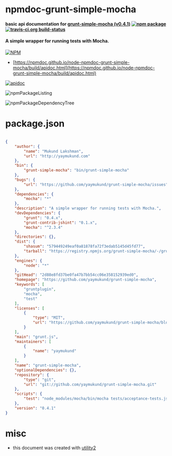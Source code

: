 # npmdoc-grunt-simple-mocha

#### basic api documentation for  [grunt-simple-mocha (v0.4.1)](https://github.com/yaymukund/grunt-simple-mocha)  [![npm package](https://img.shields.io/npm/v/npmdoc-grunt-simple-mocha.svg?style=flat-square)](https://www.npmjs.org/package/npmdoc-grunt-simple-mocha) [![travis-ci.org build-status](https://api.travis-ci.org/npmdoc/node-npmdoc-grunt-simple-mocha.svg)](https://travis-ci.org/npmdoc/node-npmdoc-grunt-simple-mocha)

#### A simple wrapper for running tests with Mocha.

[![NPM](https://nodei.co/npm/grunt-simple-mocha.png?downloads=true&downloadRank=true&stars=true)](https://www.npmjs.com/package/grunt-simple-mocha)

- [https://npmdoc.github.io/node-npmdoc-grunt-simple-mocha/build/apidoc.html](https://npmdoc.github.io/node-npmdoc-grunt-simple-mocha/build/apidoc.html)

[![apidoc](https://npmdoc.github.io/node-npmdoc-grunt-simple-mocha/build/screenCapture.buildCi.browser.%252Ftmp%252Fbuild%252Fapidoc.html.png)](https://npmdoc.github.io/node-npmdoc-grunt-simple-mocha/build/apidoc.html)

![npmPackageListing](https://npmdoc.github.io/node-npmdoc-grunt-simple-mocha/build/screenCapture.npmPackageListing.svg)

![npmPackageDependencyTree](https://npmdoc.github.io/node-npmdoc-grunt-simple-mocha/build/screenCapture.npmPackageDependencyTree.svg)



# package.json

```json

{
    "author": {
        "name": "Mukund Lakshman",
        "url": "http://yaymukund.com"
    },
    "bin": {
        "grunt-simple-mocha": "bin/grunt-simple-mocha"
    },
    "bugs": {
        "url": "https://github.com/yaymukund/grunt-simple-mocha/issues"
    },
    "dependencies": {
        "mocha": "*"
    },
    "description": "A simple wrapper for running tests with Mocha.",
    "devDependencies": {
        "grunt": "0.4.x",
        "grunt-contrib-jshint": "0.1.x",
        "mocha": "^2.3.4"
    },
    "directories": {},
    "dist": {
        "shasum": "579449249eaf0a81878fa72f3edab5145d45fd77",
        "tarball": "https://registry.npmjs.org/grunt-simple-mocha/-/grunt-simple-mocha-0.4.1.tgz"
    },
    "engines": {
        "node": "*"
    },
    "gitHead": "2d88e8fd37be0fa47b7bb54cc06e358152939ed0",
    "homepage": "https://github.com/yaymukund/grunt-simple-mocha",
    "keywords": [
        "gruntplugin",
        "mocha",
        "test"
    ],
    "licenses": [
        {
            "type": "MIT",
            "url": "https://github.com/yaymukund/grunt-simple-mocha/blob/master/LICENSE-MIT"
        }
    ],
    "main": "grunt.js",
    "maintainers": [
        {
            "name": "yaymukund"
        }
    ],
    "name": "grunt-simple-mocha",
    "optionalDependencies": {},
    "repository": {
        "type": "git",
        "url": "git://github.com/yaymukund/grunt-simple-mocha.git"
    },
    "scripts": {
        "test": "node_modules/mocha/bin/mocha tests/acceptance-tests.js"
    },
    "version": "0.4.1"
}
```



# misc
- this document was created with [utility2](https://github.com/kaizhu256/node-utility2)
